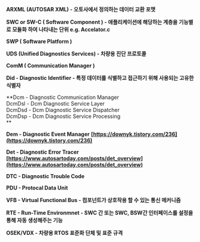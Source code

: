**ARXML (AUTOSAR XML) - 오토사에서 정의하는 데이터 교환 포맷**

**SWC or SW-C ( Software Component ) - 애플리케이션에 해당하는 계층을 기능별로 모듈화 하여 나타내는 단위 e.g. Accelator.c**

**SWP ( Software Platform )**

**UDS (Unified Diagnostics Services) - 차량용 진단 프로토콜**

**ComM ( Communication Manager )**

  

**Did - Diagnostic Identifier - 특정 데이터를 식별하고 접근하기 위해 사용되는 고유한 식별자**

**Dcm - Diagnostic Communication Manager  
DcmDsl - Dcm Diagnostic Service Layer  
DcmDsd - Dcm Diagnostic Service Dispatcher  
DcmDsp - Dcm Diagnostic Service Processing  
**

**Dem - Diagnostic Event Manager** **[https://downyk.tistory.com/236](https://downyk.tistory.com/236)**

**Det - Diagnostic Error Tracer** **[https://www.autosartoday.com/posts/det_overview](https://www.autosartoday.com/posts/det_overview)**

**DTC - Diagnostic Trouble Code**

**PDU - Protocal Data Unit**

  

**VFB - Virtual Functional Bus - 컴포넌트가 상호작용 할 수 있는 통신 메커니즘**

**RTE - Run-Time Environmnet - SWC 간 또는 SWC, BSW간 인터페이스를 설정을 통해 자동 생성해주는 기능**

**OSEK/VDX - 차량용 RTOS 표준화 단체 및 표준 규격**
